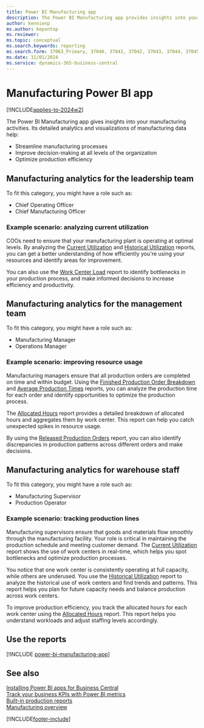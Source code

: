 ```yaml
---
title: Power BI Manufacturing app
description: The Power BI Manufacturing app provides insights into your manufacturing activities.
author: kennienp
ms.author: kepontop
ms.reviewer:
ms.topic: conceptual
ms.search.keywords: reporting
ms.search.form: 37063_Primary, 37040, 37041, 37042, 37043, 37044, 37045, 37046, 37047, 37048, 37049, 37055
ms.date: 11/01/2024
ms.service: dynamics-365-business-central
---
```


# Manufacturing Power BI app

[!INCLUDE[applies-to-2024w2](includes/applies-to-2024w2.md)]

The Power BI Manufacturing app gives insights into your manufacturing activities. Its detailed analytics and visualizations of manufacturing data help:

- Streamline manufacturing processes
- Improve decision-making at all levels of the organization
- Optimize production efficiency

## Manufacturing analytics for the leadership team

To fit this category, you might have a role such as:

- Chief Operating Officer
- Chief Manufacturing Officer
  
### Example scenario: analyzing current utilization

COOs need to ensure that your manufacturing plant is operating at optimal levels. By analyzing the [Current Utilization](manufacturing-powerbi-current-utilization.md) and [Historical Utilization](manufacturing-powerbi-historical-utilization.md) reports, you can get a better understanding of how efficiently you're using your resources and identify areas for improvement.

You can also use the [Work Center Load](manufacturing-powerbi-work-center-load.md) report to identify bottlenecks in your production process, and make informed decisions to increase efficiency and productivity.

## Manufacturing analytics for the management team

To fit this category, you might have a role such as:

- Manufacturing Manager
- Operations Manager

### Example scenario: improving resource usage

Manufacturing managers ensure that all production orders are completed on time and within budget. Using the [Finished Production Order Breakdown](manufacturing-powerbi-finished-production-order-breakdown.md) and [Average Production Times](manufacturing-powerbi-average-production-times.md) reports, you can analyze the production time for each order and identify opportunities to optimize the production process.

The [Allocated Hours](manufacturing-powerbi-allocated-hours.md) report provides a detailed breakdown of allocated hours and aggregates them by work center. This report can help you catch unexpected spikes in resource usage.

By using the [Released Production Orders](manufacturing-powerbi-released-production-orders.md) report, you can also identify discrepancies in production patterns across different orders and make decisions.

## Manufacturing analytics for warehouse staff

To fit this category, you might have a role such as:

- Manufacturing Supervisor
- Production Operator

### Example scenario: tracking production lines

Manufacturing supervisors ensure that goods and materials flow smoothly through the manufacturing facility. Your role is critical in maintaining the production schedule and meeting customer demand. The [Current Utilization](manufacturing-powerbi-current-utilization.md) report shows the use of work centers in real-time, which helps you spot bottlenecks and optimize production processes.

You notice that one work center is consistently operating at full capacity, while others are underused. You use the [Historical Utilization](manufacturing-powerbi-historical-utilization.md) report to analyze the historical use of work centers and find trends and patterns. This report helps you plan for future capacity needs and balance production across work centers.

To improve production efficiency, you track the allocated hours for each work center using the [Allocated Hours](manufacturing-powerbi-allocated-hours.md) report. This report helps you understand workloads and adjust staffing levels accordingly.

## Use the reports

[!INCLUDE [power-bi-manufacturing-app](includes/power-bi-manufacturing-app.md)]

## See also

[Installing Power BI apps for Business Central](across-powerbi-install-business-central-apps.md)   
[Track your business KPIs with Power BI metrics](track-kpis-with-power-bi-metrics.md)  
[Built-in production reports](production-reports.md)  
[Manufacturing overview](production-manage-manufacturing.md)  

[!INCLUDE[footer-include](includes/footer-banner.md)]